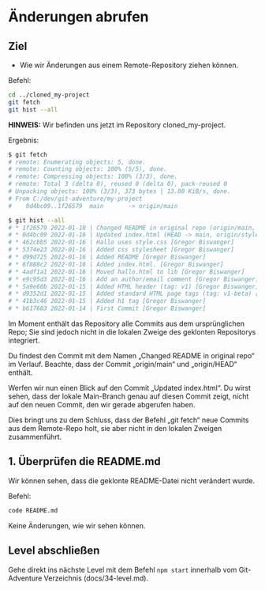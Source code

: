 # Änderungen abrufen
## Ziel
- Wie wir Änderungen aus einem Remote-Repository ziehen können.

Befehl:
```bash
cd ../cloned_my-project
git fetch
git hist --all
```

**HINWEIS:** Wir befinden uns jetzt im Repository cloned_my-project.

Ergebnis:
```bash
$ git fetch
# remote: Enumerating objects: 5, done.
# remote: Counting objects: 100% (5/5), done.
# remote: Compressing objects: 100% (3/3), done.
# remote: Total 3 (delta 0), reused 0 (delta 0), pack-reused 0
# Unpacking objects: 100% (3/3), 373 bytes | 13.00 KiB/s, done.
# From C:/dev/git-adventure/my-project
#    0d4bc09..1f26579  main       -> origin/main

$ git hist --all
# * 1f26579 2022-01-18 | Changed README in original repo (origin/main, origin/HEAD) [Gregor Biswanger]
# * 0d4bc09 2022-01-16 | Updated index.html (HEAD -> main, origin/style) [Gregor Biswanger]
# * 462cbb5 2022-01-16 | Hallo uses style.css [Gregor Biswanger]
# * 5374e23 2022-01-16 | Added css stylesheet [Gregor Biswanger]
# * d99d725 2022-01-16 | Added README [Gregor Biswanger]
# * 6f888c2 2022-01-16 | Added index.html. [Gregor Biswanger]
# * 4adf1a1 2022-01-16 | Moved hallo.html to lib [Gregor Biswanger]
# * e9c95d3 2022-01-16 | Add an author/email comment [Gregor Biswanger]
# * 5a9e60b 2022-01-15 | Added HTML header (tag: v1) [Gregor Biswanger]
# * d9352d1 2022-01-15 | Added standard HTML page tags (tag: v1-beta) [Gregor Biswanger]
# * 41b3c46 2022-01-15 | Added h1 tag [Gregor Biswanger]
# * b617603 2022-01-14 | First Commit [Gregor Biswanger]
```

Im Moment enthält das Repository alle Commits aus dem ursprünglichen Repo; Sie sind jedoch nicht in die lokalen Zweige des geklonten Repositorys integriert.

Du findest den Commit mit dem Namen „Changed README in original repo“ im Verlauf. Beachte, dass der Commit „origin/main“ und „origin/HEAD“ enthält.

Werfen wir nun einen Blick auf den Commit „Updated index.html“. Du wirst sehen, dass der lokale Main-Branch genau auf diesen Commit zeigt, nicht auf den neuen Commit, den wir gerade abgerufen haben.

Dies bringt uns zu dem Schluss, dass der Befehl „git fetch“ neue Commits aus dem Remote-Repo holt, sie aber nicht in den lokalen Zweigen zusammenführt.

## 1. Überprüfen die README.md
Wir können sehen, dass die geklonte README-Datei nicht verändert wurde.

Befehl:
```bash
code README.md
```

Keine Änderungen, wie wir sehen können.

## Level abschließen
Gehe direkt ins nächste Level mit dem Befehl `npm start` innerhalb vom Git-Adventure Verzeichnis (docs/34-level.md).